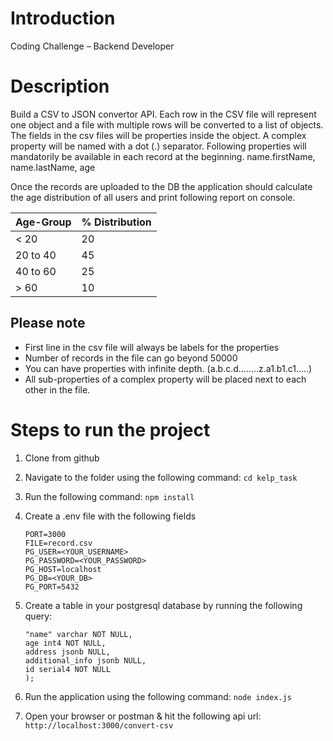 # Introduction

Coding Challenge – Backend Developer

# Description

Build a CSV to JSON convertor API. Each row in the CSV file will represent one object and a file
with multiple rows will be converted to a list of objects.
The fields in the csv files will be properties inside the object. A complex property will be named
with a dot (.) separator.
Following properties will mandatorily be available in each record at the beginning.
name.firstName, name.lastName, age

Once the records are uploaded to the DB the application should calculate the age distribution
of all users and print following report on console.

| Age-Group | % Distribution |
| ------ | ------ |
| < 20 | 20 |
| 20 to 40 | 45 |
| 40 to 60 | 25 |
| > 60 | 10 |

## Please note
- First line in the csv file will always be labels for the properties
- Number of records in the file can go beyond 50000
- You can have properties with infinite depth. (a.b.c.d........z.a1.b1.c1.....)
- All sub-properties of a complex property will be placed next to each other in the file.

# Steps to run the project

1) Clone from github
   
2) Navigate to the folder using the following command: ```cd kelp_task```
   
3) Run the following command: ```npm install```
4) Create a .env file with the following fields
    ```
    PORT=3000
    FILE=record.csv
    PG_USER=<YOUR_USERNAME>
    PG_PASSWORD=<YOUR_PASSWORD>
    PG_HOST=localhost
    PG_DB=<YOUR_DB>
    PG_PORT=5432
    ```
5) Create a table in your postgresql database by running the following query:
    ```CREATE TABLE public.users (
    "name" varchar NOT NULL,
    age int4 NOT NULL,
    address jsonb NULL,
    additional_info jsonb NULL,
    id serial4 NOT NULL
    );
    ```
6) Run the application using the following command: ```node index.js```
7) Open your browser or postman & hit the following api url: ```http://localhost:3000/convert-csv```